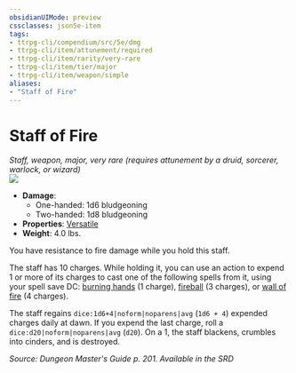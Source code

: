 ```yaml
---
obsidianUIMode: preview
cssclasses: json5e-item
tags:
- ttrpg-cli/compendium/src/5e/dmg
- ttrpg-cli/item/attunement/required
- ttrpg-cli/item/rarity/very-rare
- ttrpg-cli/item/tier/major
- ttrpg-cli/item/weapon/simple
aliases: 
- "Staff of Fire"
---
```

# Staff of Fire
*Staff, weapon, major, very rare (requires attunement by a druid, sorcerer, warlock, or wizard)*  
![](/3-Mechanics/CLI/Compendium/items/img/staff-of-fire.webp#right)

- **Damage**:
  - One-handed: 1d6 bludgeoning
  - Two-handed: 1d8 bludgeoning
- **Properties**: [Versatile](/3-Mechanics/CLI/Rules/item-properties.md#Versatile)
- **Weight**: 4.0 lbs.

You have resistance to fire damage while you hold this staff.

The staff has 10 charges. While holding it, you can use an action to expend 1 or more of its charges to cast one of the following spells from it, using your spell save DC: [burning hands](/3-Mechanics/CLI/Compendium/spells/burning-hands.md) (1 charge), [fireball](/3-Mechanics/CLI/Compendium/spells/fireball.md) (3 charges), or [wall of fire](/3-Mechanics/CLI/Compendium/spells/wall-of-fire.md) (4 charges).

The staff regains `dice:1d6+4|noform|noparens|avg` (`1d6 + 4`) expended charges daily at dawn. If you expend the last charge, roll a `dice:d20|noform|noparens|avg` (`d20`). On a 1, the staff blackens, crumbles into cinders, and is destroyed.

*Source: Dungeon Master's Guide p. 201. Available in the <span title='Systems Reference Document (5.1)'>SRD</span>*